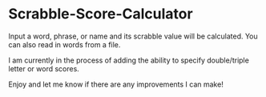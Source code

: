 # Scrabble-Score-Calculator
Input a word, phrase, or name and its scrabble value will be calculated. You can also read in words from a file.

I am currently in the process of adding the ability to specify double/triple letter or word scores.

Enjoy and let me know if there are any improvements I can make!
